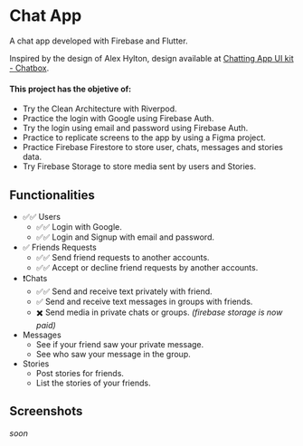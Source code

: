 # Chat App

A chat app developed with Firebase and Flutter.

Inspired by the design of Alex Hylton, design available at [Chatting App UI kit - Chatbox](https://www.figma.com/community/file/1152599900945065665).

#### This project has the objetive of:
- Try the Clean Architecture with Riverpod.
- Practice the login with Google using Firebase Auth.
- Try the login using email and password using Firebase Auth.
- Practice to replicate screens to the app by using a Figma project.
- Practice Firebase Firestore to store user, chats, messages and stories data.
- Try Firebase Storage to store media sent by users and Stories.

## Functionalities
- ✅✅ Users
    - ✅✅ Login with Google. 
    - ✅✅ Login and Signup with email and password. 
- ✅ Friends Requests
    - ✅✅ Send friend requests to another accounts.
    - ✅✅ Accept or decline friend requests by another accounts.
- ❗Chats
    - ✅✅ Send and receive text privately with friend.
    - ✅ Send and receive text messages in groups with friends.
    - ✖️ Send media in private chats or groups. *(firebase storage is now paid)*
- Messages
    - See if your friend saw your private message.
    - See who saw your message in the group.
- Stories
    - Post stories for friends.
    - List the stories of your friends.

## Screenshots
*soon*
